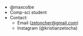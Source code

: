 - @maxcolbe
- Comp-sci student
- Contact:
    - Email (zetoncher@gmail.com)
    - Instagram (@kristianzetocha)
